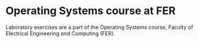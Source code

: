 # Operating Systems course at FER

Laboratory exercises are a part of the Operating Systems course, Faculty of Electrical Engineering and Computing (FER).


